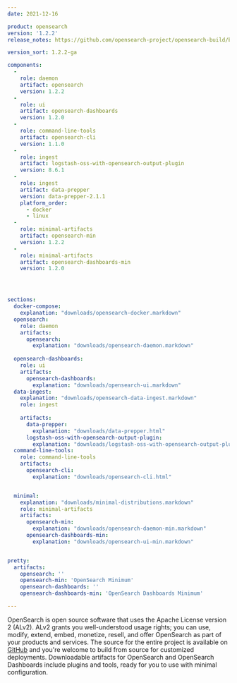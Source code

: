 ```yaml
---
date: 2021-12-16

product: opensearch
version: '1.2.2'
release_notes: https://github.com/opensearch-project/opensearch-build/blob/main/release-notes/opensearch-release-notes-1.2.2.md

version_sort: 1.2.2-ga

components:
  -
    role: daemon
    artifact: opensearch
    version: 1.2.2
  -
    role: ui
    artifact: opensearch-dashboards
    version: 1.2.0
  -
    role: command-line-tools
    artifact: opensearch-cli
    version: 1.1.0
  -
    role: ingest
    artifact: logstash-oss-with-opensearch-output-plugin
    version: 8.6.1
  -
    role: ingest
    artifact: data-prepper
    version: data-prepper-2.1.1
    platform_order:
      - docker
      - linux
  -
    role: minimal-artifacts
    artifact: opensearch-min
    version: 1.2.2
  -
    role: minimal-artifacts
    artifact: opensearch-dashboards-min
    version: 1.2.0




sections:
  docker-compose:
    explanation: "downloads/opensearch-docker.markdown"
  opensearch:
    role: daemon
    artifacts:
      opensearch:
        explanation: "downloads/opensearch-daemon.markdown"
      
  opensearch-dashboards:
    role: ui
    artifacts:
      opensearch-dashboards:
        explanation: "downloads/opensearch-ui.markdown"
  data-ingest:
    explanation: "downloads/opensearch-data-ingest.markdown"
    role: ingest
    
    artifacts:
      data-prepper:
        explanation: "downloads/data-prepper.html"
      logstash-oss-with-opensearch-output-plugin:
        explanation: "downloads/logstash-oss-with-opensearch-output-plugin.markdown"
  command-line-tools:
    role: command-line-tools
    artifacts:
      opensearch-cli:
        explanation: "downloads/opensearch-cli.html"


  minimal:
    explanation: "downloads/minimal-distributions.markdown"
    role: minimal-artifacts
    artifacts:
      opensearch-min:
        explanation: "downloads/opensearch-daemon-min.markdown"
      opensearch-dashboards-min:
        explanation: "downloads/opensearch-ui-min.markdown"


pretty:
  artifacts:
    opensearch: ''
    opensearch-min: 'OpenSearch Minimum'
    opensearch-dashboards: ''
    opensearch-dashboards-min: 'OpenSearch Dashboards Minimum'

---
```

OpenSearch is open source software that uses the Apache License version 2 (ALv2). ALv2 grants you well-understood usage rights; you can use, modify, extend, embed, monetize, resell, and offer OpenSearch as part of your products and services. The source for the entire project is available on [GitHub](https://github.com/opensearch-project/) and you're welcome to build from source for customized deployments. Downloadable artifacts for OpenSearch and OpenSearch Dashboards include plugins and tools, ready for you to use with minimal configuration.
